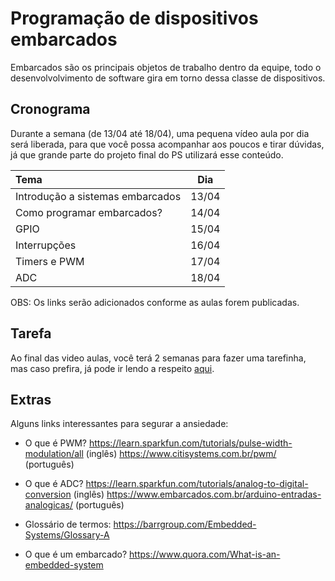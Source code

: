 # Programação de dispositivos embarcados

Embarcados são os principais objetos de trabalho dentro da equipe, todo o desenvolvolvimento de software gira em torno dessa classe de dispositivos.

## Cronograma

Durante a semana (de 13/04 até 18/04), uma pequena vídeo aula por dia será liberada, para que você possa acompanhar aos poucos e tirar dúvidas, já que grande parte do projeto final do PS utilizará esse conteúdo.

| Tema                                    | Dia           |
| :---                                    |     :----:    |
| Introdução a sistemas embarcados        | 13/04         |
| Como programar embarcados?              | 14/04         |
| GPIO                                    | 15/04         |
| Interrupções                            | 16/04         |
| Timers e PWM                            | 17/04         |
| ADC                                     | 18/04         |

OBS: Os links serão adicionados conforme as aulas forem publicadas.

## Tarefa

Ao final das video aulas, você terá 2 semanas para fazer uma tarefinha, mas caso prefira, já pode ir lendo a respeito [aqui](./Tarefa/README.md).

## Extras

Alguns links interessantes para segurar a ansiedade:

* O que é PWM?
https://learn.sparkfun.com/tutorials/pulse-width-modulation/all (inglês)
https://www.citisystems.com.br/pwm/ (português)

* O que é ADC?
https://learn.sparkfun.com/tutorials/analog-to-digital-conversion (inglês)
https://www.embarcados.com.br/arduino-entradas-analogicas/ (português)

* Glossário de termos:
https://barrgroup.com/Embedded-Systems/Glossary-A

* O que é um embarcado?
https://www.quora.com/What-is-an-embedded-system